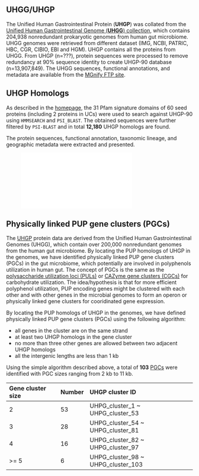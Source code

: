 ## UHGG/UHGP

The Unified Human Gastrointestinal Protein (**UHGP**) was collated from the [Unified Human Gastrointestinal Genome (**UHGG**) collection](https://www.nature.com/articles/s41587-020-0603-3), which contains 204,938 nonredundant prokaryotic genomes from human gut microbiome. UHGG genomes were retrieved from different dataset (IMG, NCBI, PATRIC, HBC, CGR, CIBIO, EBI and HGM). UHGP contains all the proteins from UHGG. From UHGP (n=???), protein sequences were processed to remove redundancy at 90% sequence identity to create UHGP-90 database (n=13,907,849). The UHGG sequences, functional annotations, and metadata are available from the [MGnify FTP site](http://ftp.ebi.ac.uk/pub/databases/metagenomics/mgnify_genomes/).

## UHGP Homologs

As described in the [homepage](http://bcb.unl.edu/dbpup/), the 31 Pfam signature domains of 60 seed proteins (including 2 proteins in UCs) were used to search against UHGP-90 using `HMMSEARCH` and `PSI_BLAST`. The obtained sequences were further filtered by `PSI-BLAST` and in total **12,180** UHGP homologs are found. 

The protein sequences, functional annotation, taxonomic lineage, and geographic metadata were extracted and presented.

<figure class="fit">
    <embed type="image/svg+xml" src="./static/images/text_content/figures/UHGP_count.svg" />
</figure>

## Physically linked PUP gene clusters (PGCs)

The [UHGP](https://www.nature.com/articles/s41587-020-0603-3) protein data are derived from the Unified Human Gastrointestinal Genomes (UHGG), which contain over 200,000 nonredundant genomes from the human gut microbiome. By locating the PUP homologs of UHGP in the genomes, we have identified physically linked PUP gene clusters (PGCs) in the gut microbiome, which potentially are involved in polyphenols utilization in human gut. The concept of PGCs is the same as the [polysaccharide utilization loci (PULs)](https://pubmed.ncbi.nlm.nih.gov/28138099/) or [CAZyme gene clusters (CGCs)](https://academic.oup.com/nar/article/46/W1/W95/4996582) for carbohydrate utilization. The idea/hypothesis is that for more efficient polyphenol utilization, PUP encoding genes might be clustered with each other and with other genes in the microbial genomes to form an operon or physically linked gene clusters for cooridinated gene expression. 

By locating the PUP homologs of UHGP in the genomes, we have defined physically linked PUP gene clusters (PGCs) using the following algorithm:

- all genes in the cluster are on the same strand
- at least two UHGP homologs in the gene cluster
- no more than three other genes are allowed between two adjacent UHGP homologs
- all the intergenic lengths are less than 1 kb

Using the simple algorithm described above, a total of **103** [PGCs](./uhgp/Cluster) were identified with PGC sizes ranging from 2 kb to 11 kb.


| Gene cluster size | Number | UHGP cluster ID                    |
| :---------------- | :----- | :--------------------------------- |
| 2                 | 53     | UHPG_cluster_1 ~ UHPG_cluster_53   |
| 3                 | 28     | UHPG_cluster_54 ~ UHPG_cluster_81  |
| 4                 | 16     | UHPG_cluster_82 ~ UHPG_cluster_97  |
| >= 5              | 6      | UHPG_cluster_98 ~ UHPG_cluster_103 |







